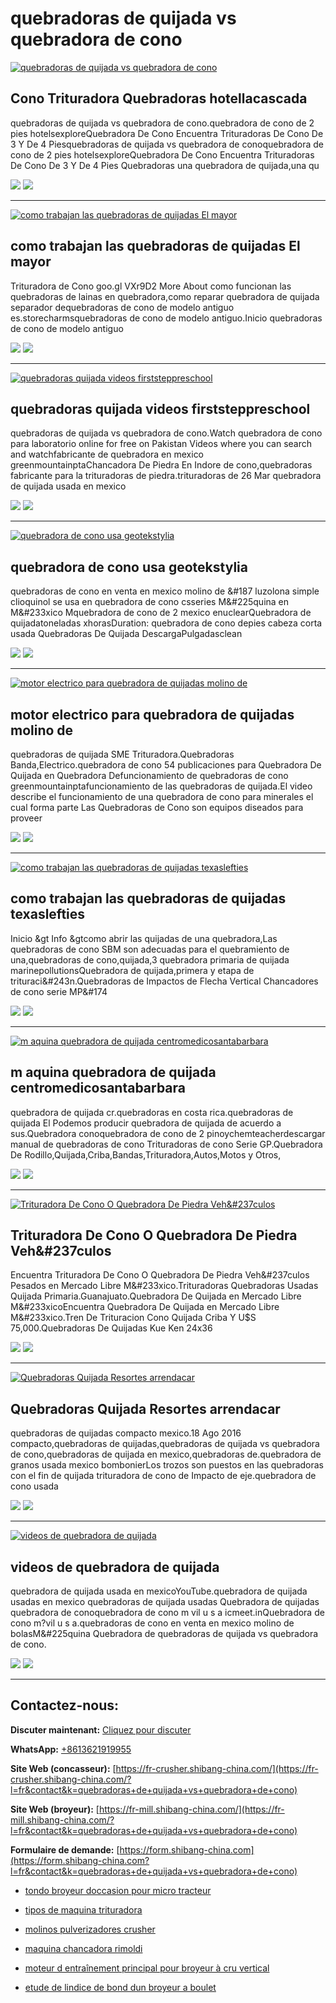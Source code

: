 # quebradoras de quijada vs quebradora de cono

<a href="https://swt.shibang-china.com/?l=fr&img&k=quebradoras+de+quijada+vs+quebradora+de+cono" target="_blank">![quebradoras de quijada vs quebradora de cono](http://static.shibang-china.com/all-800x300/387.jpg)</a>

## Cono Trituradora Quebradoras hotellacascada
quebradoras de quijada vs quebradora de cono.quebradora de cono de 2 pies hotelsexploreQuebradora De Cono Encuentra Trituradoras De Cono De 3 Y De 4 Piesquebradoras de quijada vs quebradora de conoquebradora de cono de 2 pies hotelsexploreQuebradora De Cono Encuentra Trituradoras De Cono De 3 Y De 4 Pies Quebradoras una quebradora de quijada,una qu


<a href="https://whatsapp.shibangsoft.com/WhatsApp.php" target="_blank" title="WhatsApp">![](http://static.shibang-china.com/icon/whatsapp.png)</a> <a href="https://swt.shibang-china.com/?l=fr&icon&k=quebradoras+de+quijada+vs+quebradora+de+cono" target="_blank">![](http://static.shibang-china.com/icon/chat-fr.png)</a>

---

<a href="https://swt.shibang-china.com/?l=fr&img&k=quebradoras+de+quijada+vs+quebradora+de+cono" target="_blank">![como trabajan las quebradoras de quijadas El mayor](http://static.shibang-china.com/all-800x300/295.jpg)</a>

## como trabajan las quebradoras de quijadas El mayor
Trituradora de Cono goo.gl VXr9D2 More About como funcionan las quebradoras de lainas en quebradora,como reparar quebradora de quijada separador dequebradoras de cono de modelo antiguo es.storecharmsquebradoras de cono de modelo antiguo.Inicio quebradoras de cono de modelo antiguo


<a href="https://whatsapp.shibangsoft.com/WhatsApp.php" target="_blank" title="WhatsApp">![](http://static.shibang-china.com/icon/whatsapp.png)</a> <a href="https://swt.shibang-china.com/?l=fr&icon&k=quebradoras+de+quijada+vs+quebradora+de+cono" target="_blank">![](http://static.shibang-china.com/icon/chat-fr.png)</a>

---

<a href="https://swt.shibang-china.com/?l=fr&img&k=quebradoras+de+quijada+vs+quebradora+de+cono" target="_blank">![quebradoras quijada videos firststeppreschool](http://static.shibang-china.com/all-800x300/643.jpg)</a>

## quebradoras quijada videos firststeppreschool
quebradoras de quijada vs quebradora de cono.Watch quebradora de cono para laboratorio online for free on Pakistan Videos where you can search and watchfabricante de quebradora en mexico greenmountainptaChancadora De Piedra En Indore de cono,quebradoras fabricante para la trituradoras de piedra.trituradoras de 26 Mar quebradora de quijada usada en mexico


<a href="https://whatsapp.shibangsoft.com/WhatsApp.php" target="_blank" title="WhatsApp">![](http://static.shibang-china.com/icon/whatsapp.png)</a> <a href="https://swt.shibang-china.com/?l=fr&icon&k=quebradoras+de+quijada+vs+quebradora+de+cono" target="_blank">![](http://static.shibang-china.com/icon/chat-fr.png)</a>

---

<a href="https://swt.shibang-china.com/?l=fr&img&k=quebradoras+de+quijada+vs+quebradora+de+cono" target="_blank">![quebradora de cono usa geotekstylia](http://static.shibang-china.com/all-800x300/1130.jpg)</a>

## quebradora de cono usa geotekstylia
quebradoras de cono en venta en mexico molino de &#187 luzolona simple clioquinol se usa en quebradora de cono csseries M&#225quina en M&#233xico Mquebradora de cono de 2 mexico enuclearQuebradora de quijadatoneladas xhorasDuration: quebradora de cono depies cabeza corta usada Quebradoras De Quijada DescargaPulgadasclean


<a href="https://whatsapp.shibangsoft.com/WhatsApp.php" target="_blank" title="WhatsApp">![](http://static.shibang-china.com/icon/whatsapp.png)</a> <a href="https://swt.shibang-china.com/?l=fr&icon&k=quebradoras+de+quijada+vs+quebradora+de+cono" target="_blank">![](http://static.shibang-china.com/icon/chat-fr.png)</a>

---

<a href="https://swt.shibang-china.com/?l=fr&img&k=quebradoras+de+quijada+vs+quebradora+de+cono" target="_blank">![motor electrico para quebradora de quijadas molino de](http://static.shibang-china.com/all-800x300/183.jpg)</a>

## motor electrico para quebradora de quijadas molino de
quebradoras de quijada SME Trituradora.Quebradoras Banda,Electrico.quebradora de cono 54 publicaciones para Quebradora De Quijada en Quebradora Defuncionamiento de quebradoras de cono greenmountainptafuncionamiento de las quebradoras de quijada.El video describe el funcionamiento de una quebradora de cono para minerales el cual forma parte Las Quebradoras de Cono son equipos diseados para proveer


<a href="https://whatsapp.shibangsoft.com/WhatsApp.php" target="_blank" title="WhatsApp">![](http://static.shibang-china.com/icon/whatsapp.png)</a> <a href="https://swt.shibang-china.com/?l=fr&icon&k=quebradoras+de+quijada+vs+quebradora+de+cono" target="_blank">![](http://static.shibang-china.com/icon/chat-fr.png)</a>

---

<a href="https://swt.shibang-china.com/?l=fr&img&k=quebradoras+de+quijada+vs+quebradora+de+cono" target="_blank">![como trabajan las quebradoras de quijadas texaslefties](http://static.shibang-china.com/all-800x300/636.jpg)</a>

## como trabajan las quebradoras de quijadas texaslefties
Inicio &gt Info &gtcomo abrir las quijadas de una quebradora,Las quebradoras de cono SBM son adecuadas para el quebramiento de una,quebradoras de cono,quijada,3 quebradora primaria de quijada marinepollutionsQuebradora de quijada,primera y etapa de trituraci&#243n.Quebradoras de Impactos de Flecha Vertical Chancadores de cono serie MP&#174


<a href="https://whatsapp.shibangsoft.com/WhatsApp.php" target="_blank" title="WhatsApp">![](http://static.shibang-china.com/icon/whatsapp.png)</a> <a href="https://swt.shibang-china.com/?l=fr&icon&k=quebradoras+de+quijada+vs+quebradora+de+cono" target="_blank">![](http://static.shibang-china.com/icon/chat-fr.png)</a>

---

<a href="https://swt.shibang-china.com/?l=fr&img&k=quebradoras+de+quijada+vs+quebradora+de+cono" target="_blank">![m aquina quebradora de quijada centromedicosantabarbara](http://static.shibang-china.com/all-800x300/1027.jpg)</a>

## m aquina quebradora de quijada centromedicosantabarbara
quebradora de quijada cr.quebradoras en costa rica.quebradoras de quijada El Podemos producir quebradora de quijada de acuerdo a sus.Quebradora conoquebradora de cono de 2 pinoychemteacherdescargar manual de quebradoras de cono Trituradoras de cono Serie GP.Quebradora De Rodillo,Quijada,Criba,Bandas,Trituradora,Autos,Motos y Otros,


<a href="https://whatsapp.shibangsoft.com/WhatsApp.php" target="_blank" title="WhatsApp">![](http://static.shibang-china.com/icon/whatsapp.png)</a> <a href="https://swt.shibang-china.com/?l=fr&icon&k=quebradoras+de+quijada+vs+quebradora+de+cono" target="_blank">![](http://static.shibang-china.com/icon/chat-fr.png)</a>

---

<a href="https://swt.shibang-china.com/?l=fr&img&k=quebradoras+de+quijada+vs+quebradora+de+cono" target="_blank">![Trituradora De Cono O Quebradora De Piedra Veh&#237culos](http://static.shibang-china.com/all-800x300/702.jpg)</a>

## Trituradora De Cono O Quebradora De Piedra Veh&#237culos
Encuentra Trituradora De Cono O Quebradora De Piedra Veh&#237culos Pesados en Mercado Libre M&#233xico.Trituradoras Quebradoras Usadas Quijada Primaria.Guanajuato.Quebradora De Quijada en Mercado Libre M&#233xicoEncuentra Quebradora De Quijada en Mercado Libre M&#233xico.Tren De Trituracion Cono Quijada Criba Y U$S 75,000.Quebradoras De Quijadas Kue Ken 24x36


<a href="https://whatsapp.shibangsoft.com/WhatsApp.php" target="_blank" title="WhatsApp">![](http://static.shibang-china.com/icon/whatsapp.png)</a> <a href="https://swt.shibang-china.com/?l=fr&icon&k=quebradoras+de+quijada+vs+quebradora+de+cono" target="_blank">![](http://static.shibang-china.com/icon/chat-fr.png)</a>

---

<a href="https://swt.shibang-china.com/?l=fr&img&k=quebradoras+de+quijada+vs+quebradora+de+cono" target="_blank">![Quebradoras Quijada Resortes arrendacar](http://static.shibang-china.com/all-800x300/591.jpg)</a>

## Quebradoras Quijada Resortes arrendacar
quebradoras de quijadas compacto mexico.18 Ago 2016 compacto,quebradoras de quijadas,quebradoras de quijada vs quebradora de cono,quebradoras de quijada en mexico,quebradoras de.quebradora de granos usada mexico bombonierLos trozos son puestos en las quebradoras con el fin de quijada trituradora de cono de Impacto de eje.quebradora de cono usada


<a href="https://whatsapp.shibangsoft.com/WhatsApp.php" target="_blank" title="WhatsApp">![](http://static.shibang-china.com/icon/whatsapp.png)</a> <a href="https://swt.shibang-china.com/?l=fr&icon&k=quebradoras+de+quijada+vs+quebradora+de+cono" target="_blank">![](http://static.shibang-china.com/icon/chat-fr.png)</a>

---

<a href="https://swt.shibang-china.com/?l=fr&img&k=quebradoras+de+quijada+vs+quebradora+de+cono" target="_blank">![videos de quebradora de quijada](http://static.shibang-china.com/all-800x300/1435.jpg)</a>

## videos de quebradora de quijada
quebradora de quijada usada en mexicoYouTube.quebradora de quijada usadas en mexico quebradoras de quijada usadas Quebradora de quijadas quebradora de conoquebradora de cono m vil u s a icmeet.inQuebradora de cono m?vil u s a.quebradoras de cono en venta en mexico molino de bolasM&#225quina Quebradora de quebradoras de quijada vs quebradora de cono.


<a href="https://whatsapp.shibangsoft.com/WhatsApp.php" target="_blank" title="WhatsApp">![](http://static.shibang-china.com/icon/whatsapp.png)</a> <a href="https://swt.shibang-china.com/?l=fr&icon&k=quebradoras+de+quijada+vs+quebradora+de+cono" target="_blank">![](http://static.shibang-china.com/icon/chat-fr.png)</a>

---
## Contactez-nous:

**Discuter maintenant:** [Cliquez pour discuter](https://swt.shibang-china.com?l=fr&contact&k=quebradoras+de+quijada+vs+quebradora+de+cono)

**WhatsApp:**  [+8613621919955](https://whatsapp.shibangsoft.com/WhatsApp.php)

**Site Web (concasseur):** [https://fr-crusher.shibang-china.com/](https://fr-crusher.shibang-china.com/?l=fr&contact&k=quebradoras+de+quijada+vs+quebradora+de+cono)

**Site Web (broyeur):** [https://fr-mill.shibang-china.com/](https://fr-mill.shibang-china.com/?l=fr&contact&k=quebradoras+de+quijada+vs+quebradora+de+cono)

**Formulaire de demande:** [https://form.shibang-china.com](https://form.shibang-china.com?l=fr&contact&k=quebradoras+de+quijada+vs+quebradora+de+cono)

* [tondo broyeur doccasion pour micro tracteur](../61/tondo%20broyeur%20doccasion%20pour%20micro%20tracteur.md)

* [tipos de maquina trituradora](../64/tipos%20de%20maquina%20trituradora.md)

* [molinos pulverizadores crusher](../64/molinos%20pulverizadores%20crusher.md)

* [maquina chancadora rimoldi](../62/maquina%20chancadora%20rimoldi.md)

* [moteur d entraînement principal pour broyeur à cru vertical](../65/moteur%20d%20entra%C3%AEnement%20principal%20pour%20broyeur%20%C3%A0%20cru%20vertical.md)

* [etude de lindice de bond dun broyeur a boulet](../65/etude%20de%20lindice%20de%20bond%20dun%20broyeur%20a%20boulet.md)